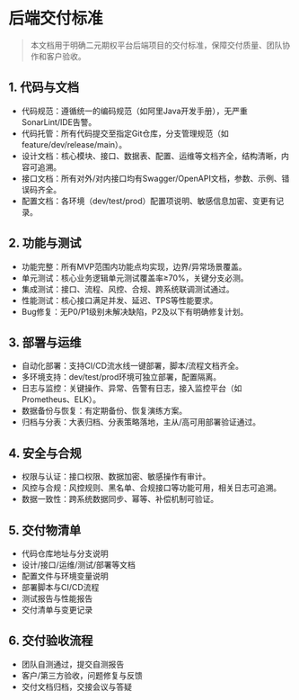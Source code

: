 # 后端交付标准

> 本文档用于明确二元期权平台后端项目的交付标准，保障交付质量、团队协作和客户验收。

## 1. 代码与文档
- 代码规范：遵循统一的编码规范（如阿里Java开发手册），无严重SonarLint/IDE告警。
- 代码托管：所有代码提交至指定Git仓库，分支管理规范（如feature/dev/release/main）。
- 设计文档：核心模块、接口、数据表、配置、运维等文档齐全，结构清晰，内容可追溯。
- 接口文档：所有对外/对内接口均有Swagger/OpenAPI文档，参数、示例、错误码齐全。
- 配置文档：各环境（dev/test/prod）配置项说明、敏感信息加密、变更有记录。

## 2. 功能与测试
- 功能完整：所有MVP范围内功能点均实现，边界/异常场景覆盖。
- 单元测试：核心业务逻辑单元测试覆盖率≥70%，关键分支必测。
- 集成测试：接口、流程、风控、合规、跨系统联调测试通过。
- 性能测试：核心接口满足并发、延迟、TPS等性能要求。
- Bug修复：无P0/P1级别未解决缺陷，P2及以下有明确修复计划。

## 3. 部署与运维
- 自动化部署：支持CI/CD流水线一键部署，脚本/流程文档齐全。
- 多环境支持：dev/test/prod环境可独立部署，配置隔离。
- 日志与监控：关键操作、异常、告警有日志，接入监控平台（如Prometheus、ELK）。
- 数据备份与恢复：有定期备份、恢复演练方案。
- 归档与分表：大表归档、分表策略落地，主从/高可用部署验证通过。

## 4. 安全与合规
- 权限与认证：接口权限、数据加密、敏感操作有审计。
- 风控与合规：风控规则、黑名单、合规接口等功能可用，相关日志可追溯。
- 数据一致性：跨系统数据同步、幂等、补偿机制可验证。

## 5. 交付物清单
- 代码仓库地址与分支说明
- 设计/接口/运维/测试/部署等文档
- 配置文件与环境变量说明
- 部署脚本与CI/CD流程
- 测试报告与性能报告
- 交付清单与变更记录

## 6. 交付验收流程
- 团队自测通过，提交自测报告
- 客户/第三方验收，问题修复与反馈
- 交付文档归档，交接会议与答疑 